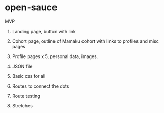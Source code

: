 # open-sauce

MVP

1. Landing page, button with link

2. Cohort page, outline of Mamaku cohort with links to profiles and misc pages

3. Profile pages x 5, personal data, images.

4. JSON file

5. Basic css for all

6. Routes to connect the dots

7. Route testing

8. Stretches
